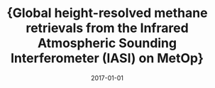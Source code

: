---
title: "{Global height-resolved methane retrievals from the Infrared Atmospheric Sounding Interferometer (IASI) on MetOp}"
collection: publications
permalink: /publication/2017-01-01-Siddans2017
date: 2017-01-01
venue: 'Atmospheric Measurement Techniques'
paperurl: 'https://doi.org/10.5194/amt-10-4135-2017'
citation: 'Siddans et al., <b>{Global height-resolved methane retrievals from the Infrared Atmospheric Sounding Interferometer (IASI) on MetOp}</b>, Atmospheric Measurement Techniques, 2017-01-01, 10.5194/amt-10-4135-2017'
---
